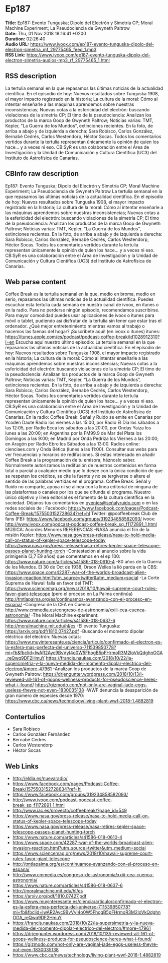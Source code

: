 # Ep187  
**Title:** Ep187: Evento Tunguska; Dipolo del Electrón y Simetría CP; Moral Machine Experiment; La Pseudociencia de Gwyneth Paltrow  
**Date:** Thu, 01 Nov 2018 18:16:41 +0200  
**Duration:** 02:26:40  
**Audio URL:** https://www.ivoox.com/ep187-evento-tunguska-dipolo-del-electron-simetria_mf_29775465_feed_1.mp3  
**RSS Link:** https://www.ivoox.com/ep187-evento-tunguska-dipolo-del-electron-simetria-audios-mp3_rf_29775465_1.html  

## RSS description
La tertulia semanal en la que repasamos las últimas noticias de la actualidad científica. En el episodio de hoy: Nuevos resultados sobre Tunguska 1908, el mayor impacto registrado en la historia; La cultura de la moral: Cómo al intentar enseñarle a las máquinas aprendemos sobre nuestras  inconsistencias; Nuevas cotas a la esfericidad del electrón: buscando violaciones de la simetría CP; El timo de la pseudociencia: Analizan los productos de la marca Goop de Gwyneth Paltrow; Noticias varias: TMT, Kepler, "La Guerra de los Mundos", extinciones recientes. En la foto, de arriba a abajo y de izquierda a derecha: Sara Robisco, Carlos González, Bernabé Cedrés, Carlos Westendorp, Héctor Socas. Todos los comentarios vertidos durante la tertulia representan únicamente la opinión de quien los hace… y a veces ni eso. CB:SyR es una colaboración entre el Área de Investigación y la Unidad de Comunicación y Cultura Científica (UC3) del Instituto de Astrofísica de Canarias.

## CBInfo raw description
Ep187: Evento Tunguska; Dipolo del Electrón y Simetría CP; Moral Machine Experiment; La Pseudociencia de Gwyneth Paltrow
La tertulia semanal en la que repasamos las últimas noticias de la actualidad científica. En el episodio de hoy: Nuevos resultados sobre Tunguska 1908, el mayor impacto registrado en la historia; La cultura de la moral: Cómo al intentar enseñarle a las máquinas aprendemos sobre nuestras  inconsistencias; Nuevas cotas a la esfericidad del electrón: buscando violaciones de la simetría CP; El timo de la pseudociencia: Analizan los productos de la marca Goop de Gwyneth Paltrow; Noticias varias: TMT, Kepler, "La Guerra de los Mundos", extinciones recientes. En la foto, de arriba a abajo y de izquierda a derecha: Sara Robisco, Carlos González, Bernabé Cedrés, Carlos Westendorp, Héctor Socas. Todos los comentarios vertidos durante la tertulia representan únicamente la opinión de quien los hace… y a veces ni eso. CB:SyR es una colaboración entre el Área de Investigación y la Unidad de Comunicación y Cultura Científica (UC3) del Instituto de Astrofísica de Canarias.


## Web parse content
Coffee Break es la tertulia semanal en la que, medio en broma, medio en serio, repasamos las últimas noticias de la actualidad científica. Puedes escuchar esta tertulia cada semana en nuestro canal de ivoox, en itunes o en la radio. Para no perderse ningún episodio, recomendamos suscribirse. Para mayor comodidad puedes usar aplicaciones de ivoox o itunes para móvil o tablet, pudiendo así disfrutar de la tertulia sin tener que estar tras el ordenador. ¿Qué mejor entretenimiento mientras vamos al trabajo o hacemos las faenas del hogar? ¡Suscríbete aquí! (en ivoox o itunes) itunes: https://itunes.apple.com/es/podcast/podcast-coffee-break/id1028912310?l=en Escucha aquí nuestro último episodio: La tertulia semanal en la que repasamos las últimas noticias de la actualidad científica. En el episodio de hoy: Nuevos resultados sobre Tunguska 1908, el mayor impacto registrado en la historia; La cultura de la moral: Cómo al intentar enseñarle a las máquinas aprendemos sobre nuestras inconsistencias; Nuevas cotas a la esfericidad del electrón: buscando violaciones de la simetría CP; El timo de la pseudociencia: Analizan los productos de la marca Goop de Gwyneth Paltrow; Noticias varias: TMT, Kepler, “La Guerra de los Mundos”, extinciones recientes. En la foto, de arriba a abajo y de izquierda a derecha: Sara Robisco, Carlos González, Bernabé Cedrés, Carlos Westendorp, Héctor Socas. Todos los comentarios vertidos durante la tertulia representan únicamente la opinión de quien los hace… y a veces ni eso. CB:SyR es una colaboración entre el Área de Investigación y la Unidad de Comunicación y Cultura Científica (UC3) del Instituto de Astrofísica de Canarias. En la radio: Coffee Break: Señal y Ruido se emite en Canarias por Ycoden Daute Radio los viernes a las 15:00, por Radio El Día los sábados a las 12:05, por Radio Ecca los sábados a las 20:00, por Ondas Yaiza los lunes a las 20:00; en Argentina por la FM99.9 de Mar del Plata los Domingos a las 9:00; en Madrid por Onda Pedriza los Viernes a las 20:00; en Aragón por Radio Ebro los Sábados a las 13:00. Radios online: cienciaes.com y Onda Bética (lunes a las 11:00). Consultar sus webs para ver frecuencias y horarios de redifusiones. Si estás interesado en añadir Coffee Break a la programación de tu emisora, háznoslo saber. Normalmente autorizamos la redifusión de nuestros contenidos en forma total o parcial a cualquier medio que lo desee con la única condición de que se respeten los créditos, se cite la fuente y no se tergiverse o altere el sentido de las palabras vertidas en el programa. Coffee Break: Señal y Ruido no comparte, apoya ni se alinea con la línea editorial de ninguna de las plataformas o canales por los que se difunda el programa. Nuestro único objetivo y línea editorial es el fomento de la cultura científica en la sociedad. Déjanos tus comentarios en oyentes@señalyruido.com o en las redes sociales de : Facebook: https://www.facebook.com/pages/Podcast-Coffee-Break/1575503152728634?ref=hl Twitter: @pcoffeebreak Club de fans (FB): https://www.facebook.com/groups/319234858582093/ ivoox: http://www.ivoox.com/podcast-podcast-coffee-break_sq_f1172891_1.html MÚSICA: Acordes Menores REFERENCIAS -NASA anuncia el fiin de la misión Kepler: https://www.nasa.gov/press-release/nasa-to-hold-media-call-on-status-of-kepler-space-telescope-today https://www.nasa.gov/press-release/nasa-retires-kepler-space-telescope-passes-planet-hunting-torch -Contestación al anuncio sobre la vida primigenia (3,7 E9 años) que comentamos en el ep 100: https://www.nature.com/articles/s41586-018-0610-4 -80 años de la Guerra de los Mundos. El 30 de Oct de 1938, Orson Welles la lió parda en la CBS: https://www.space.com/42287-war-of-the-worlds-broadcast-alien-invasion-reaction.html?utm_source=twitter&utm_medium=social -La Corte Suprema de Hawaii falla en favor del TMT: https://www.sciencemag.org/news/2018/10/hawaii-supreme-court-rules-favor-giant-telescope (pero el proceso en La Palma continúa) http://tmtlapalma.org/es/continuamos-avanzando-con-el-proceso-en-espana/ -Congreso de la CEA en Cuenca: http://www.cmmedia.es/congreso-de-astronomia/xxiii-cea-cuenca-astronomia/ -The Moral Machine experiment: https://www.nature.com/articles/s41586-018-0637-6 http://moralmachine.mit.edu/hl/es -El evento Tunguska: https://arxiv.org/pdf/1810.07427.pdf -Buscando el momento dipolar eléctrico del electrón: Nuevas cotas: https://www.muyinteresante.es/ciencia/articulo/confirmado-el-electron-es-la-esfera-mas-perfecta-del-universo-711539850778?mi=fb&fbclid=IwAR2Ayc9BvVyI4o0W5FhogB5pFHrmoR3M2IoVkQdghnOGA_reQwq9DF2HmuY https://francis.naukas.com/2018/10/22/la-supersimetria-y-la-nueva-medida-del-momento-dipolar-electrico-del-electron/#more-47961 -Analizan los productos de la marca Goop de Gwyneth Paltrow: https://drjengunter.wordpress.com/2018/10/13/i-reviewed-all-161-of-goops-wellness-products-for-pseudoscience-heres-what-i-found/ https://gizmodo.com/not-only-are-vaginal-jade-eggs-useless-theyre-not-even-1830035138 -WWF denuncia la desaparición de gran número de especies desde 1970: https://www.cbc.ca/news/technology/living-plant-wwf-2018-1.4882819

## Contertulios
- Sara Robisco
- Carlos González Fernández
- Bernabé Cedrés
- Carlos Westendorp
- Héctor Socas
## Web Links
- http://eldia.es/nuevaradio/
- https://www.facebook.com/pages/Podcast-Coffee-Break/1575503152728634?ref=hl
- https://www.facebook.com/groups/319234858582093/
- http://www.ivoox.com/podcast-podcast-coffee-break_sq_f1172891_1.html
- http://www.iac.es/proyecto/coffeebreak/?page_id=549
- https://www.nasa.gov/press-release/nasa-to-hold-media-call-on-status-of-kepler-space-telescope-today
- https://www.nasa.gov/press-release/nasa-retires-kepler-space-telescope-passes-planet-hunting-torch
- https://www.nature.com/articles/s41586-018-0610-4
- https://www.space.com/42287-war-of-the-worlds-broadcast-alien-invasion-reaction.html?utm_source=twitter&utm_medium=social
- https://www.sciencemag.org/news/2018/10/hawaii-supreme-court-rules-favor-giant-telescope
- http://tmtlapalma.org/es/continuamos-avanzando-con-el-proceso-en-espana/
- http://www.cmmedia.es/congreso-de-astronomia/xxiii-cea-cuenca-astronomia/
- https://www.nature.com/articles/s41586-018-0637-6
- http://moralmachine.mit.edu/hl/es
- https://arxiv.org/pdf/1810.07427.pdf
- https://www.muyinteresante.es/ciencia/articulo/confirmado-el-electron-es-la-esfera-mas-perfecta-del-universo-711539850778?mi=fb&fbclid=IwAR2Ayc9BvVyI4o0W5FhogB5pFHrmoR3M2IoVkQdghnOGA_reQwq9DF2HmuY
- https://francis.naukas.com/2018/10/22/la-supersimetria-y-la-nueva-medida-del-momento-dipolar-electrico-del-electron/#more-47961
- https://drjengunter.wordpress.com/2018/10/13/i-reviewed-all-161-of-goops-wellness-products-for-pseudoscience-heres-what-i-found/
- https://gizmodo.com/not-only-are-vaginal-jade-eggs-useless-theyre-not-even-1830035138
- https://www.cbc.ca/news/technology/living-plant-wwf-2018-1.4882819